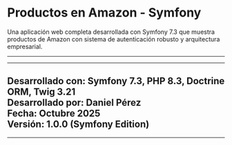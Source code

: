 # Productos en Amazon - Symfony

Una aplicación web completa desarrollada con Symfony 7.3 que muestra productos de Amazon con sistema de autenticación robusto y arquitectura empresarial.


--------------------------------------------------------------------
--------------------------------------------------------------------
**Desarrollado con**: Symfony 7.3, PHP 8.3, Doctrine ORM, Twig 3.21     
**Desarrollado por**: Daniel Pérez  
**Fecha**: Octubre 2025  
**Versión**: 1.0.0 (Symfony Edition)
--------------------------------------------------------------------
--------------------------------------------------------------------